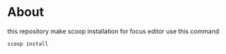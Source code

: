 # About
this repository make scoop installation for focus editor
use this command
``` bash
scoop install 
